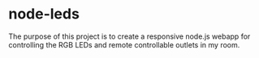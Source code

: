 # node-leds

The purpose of this project is to create a responsive node.js webapp for controlling the RGB LEDs and remote controllable outlets in my room. 

